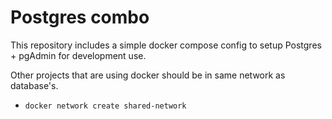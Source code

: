 # Postgres combo

This repository includes a simple docker compose config to setup Postgres + pgAdmin for development use.

Other projects that are using docker should be in same network as database's.

 - ``` docker network create shared-network ```
